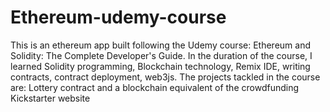 # Ethereum-udemy-course
This is an ethereum app built following the Udemy course:
Ethereum and Solidity: The Complete Developer's Guide. In the duration of the course,
I learned Solidity programming, Blockchain technology, Remix IDE, writing contracts, contract deployment, web3js.
The projects tackled in the course are: Lottery contract and a blockchain equivalent of the crowdfunding Kickstarter website
